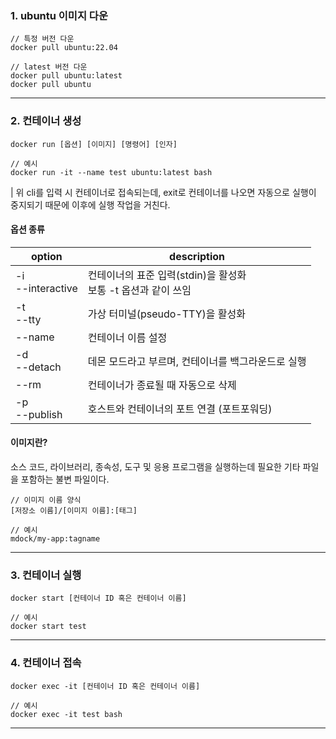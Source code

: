 ### 1. ubuntu 이미지 다운

```
// 특정 버전 다운
docker pull ubuntu:22.04

// latest 버전 다운
docker pull ubuntu:latest
docker pull ubuntu
```

---

### 2. 컨테이너 생성

```
docker run [옵션] [이미지] [명령어] [인자]

// 예시
docker run -it --name test ubuntu:latest bash
```

| 위 cli를 입력 시 컨테이너로 접속되는데, exit로 컨테이너를 나오면 자동으로 실행이 중지되기 때문에 이후에 실행 작업을 거친다.

#### 옵션 종류

| option                | description                                                        |
| --------------------- | ------------------------------------------------------------------ |
| -i <br> --interactive | 컨테이너의 표준 입력(stdin)을 활성화 <br> 보통 -t 옵션과 같이 쓰임 |
| -t <br> --tty         | 가상 터미널(pseudo-TTY)을 활성화                                   |
| --name                | 컨테이너 이름 설정                                                 |
| -d <br> --detach      | 데몬 모드라고 부르며, 컨테이너를 백그라운드로 실행                 |
| --rm                  | 컨테이너가 종료될 때 자동으로 삭제                                 |
| -p <br> --publish     | 호스트와 컨테이너의 포트 연결 (포트포워딩)                         |

#### 이미지란?

소스 코드, 라이브러리, 종속성, 도구 및 응용 프로그램을 실행하는데 필요한 기타 파일을 포함하는 불변 파일이다.

```
// 이미지 이름 양식
[저장소 이름]/[이미지 이름]:[태그]

// 예시
mdock/my-app:tagname
```

---

### 3. 컨테이너 실행

```
docker start [컨테이너 ID 혹은 컨테이너 이름]

// 예시
docker start test
```

---

### 4. 컨테이너 접속

```
docker exec -it [컨테이너 ID 혹은 컨테이너 이름]

// 예시
docker exec -it test bash
```

---
